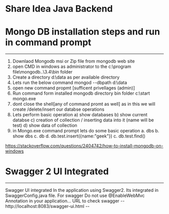 # Share Idea Java Backend

# Mongo DB installation steps and run in command prompt
---------------------------------------------------------------------

1. Downlaod Mongodb msi or Zip file from mongodb web site
2. open CMD in windows as administrator to the c:\program file\mongodb..\3.4\bin folder
3. Create a directory d:\data as per available directory
4. Lets run the below command  mongod --dbpath d:\data
5. open new command propmt [sufficent privellages (admin)]
6. Run command form installed mongodb directory bin folder c:\start mongo.exe 
7. dont close the shell[any of command promt as well] as in this we will create /delete/insert our databse operations
8. Lets perform basic operation
	a) show databases b) show current databse c) creation of collection / inserting data into it (name will be test) d) show data of collection
 9. in Mongo.exe command prompt lets do some basic operation
	a. dbs
	b. show dbs
	c. db
	d. db.test.insert({name:"geek"})
	c. db.test.find()  

https://stackoverflow.com/questions/2404742/how-to-install-mongodb-on-windows


# Swagger 2 UI Integrated 
_____________________________

Swagger UI integrated In the application using Swagger2. Its integrated in SwaggerConfig.java file. For swagger Do not use @EnableWebMvc  Annotation in your application... URL to check swagger -- http://localhost:8083/swagger-ui.html --



